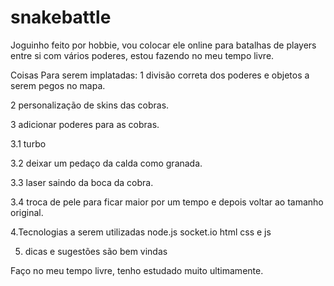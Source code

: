 # snakebattle
Joguinho feito por hobbie, vou colocar ele online para batalhas de players entre si com vários poderes, estou fazendo no meu tempo livre.

Coisas Para serem implatadas:
1 divisão correta dos poderes e objetos a serem pegos no mapa.

2 personalização de skins das cobras.

3 adicionar poderes para as cobras.

3.1 turbo

3.2 deixar um pedaço da calda como granada.

3.3 laser saindo da boca da cobra.

3.4 troca de pele para ficar maior por um tempo e depois voltar ao tamanho original.


4.Tecnologias a serem utilizadas
node.js 
socket.io
html css e js

5. dicas e sugestões são bem vindas

Faço no meu tempo livre, tenho estudado muito ultimamente.
